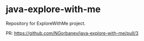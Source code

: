 # java-explore-with-me
Repository for ExploreWithMe project.

PR: https://github.com/NGorbanev/java-explore-with-me/pull/3